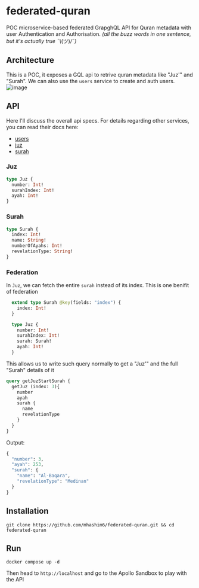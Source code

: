 # federated-quran
POC microservice-based federated GrapghQL API for Quran metadata with user Authentication and Authorisation. _(all the buzz words in one sentence, but it's actually true ¯\\_(ツ)_/¯)_

## Architecture
This is a POC, it exposes a GQL api to retrive quran metadata like "Juz'" and "Surah". We can also use the `users` service to create and auth users.
![image](https://user-images.githubusercontent.com/4984041/227655113-1e777cc7-61c9-48a1-8425-be3b28397e89.png)

## API
Here I'll discuss the overall api specs. For details regarding other services, you can read their docs here:
- [users](TODO)
- [juz](TODO)
- [surah](TODO)

### Juz
``` graphql
type Juz {
  number: Int!
  surahIndex: Int!
  ayah: Int!
}
```

### Surah
``` graphql
type Surah {
  index: Int!
  name: String!
  numberOfAyahs: Int!
  revelationType: String!
}
```

### Federation
In `Juz`, we can fetch the entire `surah` instead of its index. This is one benifit of federation
``` graphql
  extend type Surah @key(fields: "index") {
    index: Int!
  }

  type Juz {
    number: Int!
    surahIndex: Int!
    surah: Surah!
    ayah: Int!
  }
```

This allows us to write such query normally to get a "Juz'" and the full "Surah" details of it
``` graphql
query getJuzStartSurah {
  getJuz (index: 3){
    number
    ayah
    surah {
      name
      revelationType
    }
  }
}

```
Output:
``` graphql
{
  "number": 3,
  "ayah": 253,
  "surah": {
    "name": "Al-Baqara",
    "revelationType": "Medinan"
  }
}
```

## Installation
``` shell
git clone https://github.com/mhashim6/federated-quran.git && cd federated-quran
```

## Run
``` shell
docker compose up -d
```

Then head to `http://localhost` and go to the Apollo Sandbox to play with the API
